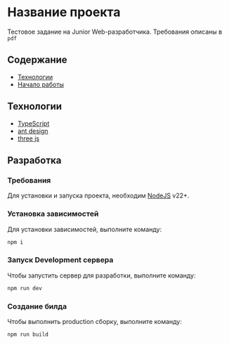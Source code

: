 # Название проекта

Тестовое задание на Junior Web-разработчика. Требования описаны в `pdf`

## Содержание

- [Технологии](#технологии)
- [Начало работы](#начало-работы)

## Технологии

- [TypeScript](https://www.typescriptlang.org/)
- [ant design](https://ant.design/?theme=happy-work)
- [three js](https://threejs.org/)

## Разработка

### Требования

Для установки и запуска проекта, необходим [NodeJS](https://nodejs.org/) v22+.

### Установка зависимостей

Для установки зависимостей, выполните команду:

```sh
npm i
```

### Запуск Development сервера

Чтобы запустить сервер для разработки, выполните команду:

```sh
npm run dev
```

### Создание билда

Чтобы выполнить production сборку, выполните команду:

```sh
npm run build
```
